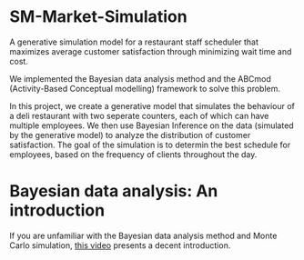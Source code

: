 # SM-Market-Simulation

A generative simulation model for a restaurant staff scheduler that maximizes average customer satisfaction through minimizing wait time and cost.

We implemented the Bayesian data analysis method and the ABCmod (Activity-Based Conceptual modelling) framework to solve this problem.

In this project, we create a generative model that simulates the behaviour of a deli restaurant with two seperate counters, each of which can have multiple employees. We then use Bayesian Inference on the data (simulated by the generative model) to analyze the distribution of customer satisfaction.
The goal of the simulation is to determin the best schedule for employees, based on the frequency of clients throughout the day.

# Bayesian data analysis: An introduction
If you are unfamiliar with the Bayesian data analysis method and Monte Carlo simulation, [this video](https://youtu.be/3OJEae7Qb_o?t=277) presents a decent introduction.
